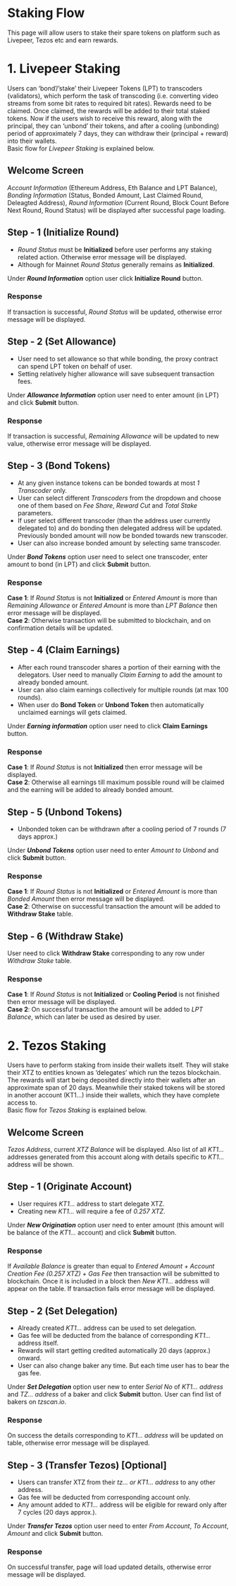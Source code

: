 # Staking Flow
This page will allow users to stake their spare tokens on platform such as Livepeer, Tezos etc and earn rewards.

# 1. Livepeer Staking
Users can ‘bond’/’stake’ their Livepeer Tokens (LPT) to transcoders (validators), which perform the task of transcoding (i.e. converting video streams from some bit rates to required bit rates). Rewards need to be claimed. Once claimed, the rewards will be added to their total staked tokens. Now if the users wish to receive this reward, along with the principal, they can ‘unbond’ their tokens, and after a cooling (unbonding) period of approximately 7 days, they can withdraw their (principal + reward) into their wallets.  
Basic flow for *Livepeer Staking* is explained below.

## Welcome Screen
*Account Information* (Ethereum Address, Eth Balance and LPT Balance), *Bonding Information* (Status, Bonded Amount, Last Claimed Round, Deleagted Address), *Round Information* (Current Round, Block Count Before Next Round, Round Status) will be displayed after successful page loading.

## Step - 1 (Initialize Round)
- *Round Status* must be **Initialized** before user performs any staking related action. Otherwise error message will be displayed.
- Although for Mainnet *Round Status* generally remains as **Initialized**.

Under ***Round Information*** option user click **Initialize Round** button.

### Response
If transaction is successful, *Round Status* will be updated, otherwise error message will be displayed.

## Step - 2 (Set Allowance)
- User need to set allowance so that while bonding, the proxy contract can spend LPT token on behalf of user.
- Setting relatively higher allowance will save subsequent transaction fees.

Under ***Allowance Information*** option user need to enter amount (in LPT) and click **Submit** button.

### Response
If transaction is successful, *Remaining Allowance* will be updated to new value, otherwise error message will be displayed.

## Step - 3 (Bond Tokens)
- At any given instance tokens can be bonded towards at most *1 Transcoder* only.
- User can select different *Transcoders* from the dropdown and choose one of them based on *Fee Share*, *Reward Cut* and *Total Stake* parameters.
- If user select different transcoder (than the address user currently delegated to) and do bonding then delegated address will be updated. Previously bonded amount will now be bonded towards new transcoder.
- User can also increase bonded amount by selecting same transcoder.

Under ***Bond Tokens*** option user need to select one transcoder, enter amount to bond (in LPT) and click **Submit** button.

### Response
**Case 1**: If *Round Status* is not **Initialized** or *Entered Amount* is more than *Remaining Allowance* or *Entered Amount* is more than *LPT Balance* then error message will be displayed.  
**Case 2**: Otherwise transaction will be submitted to blockchain, and on confirmation details will be updated.

## Step - 4 (Claim Earnings)
- After each round transcoder shares a portion of their earning with the delegators. User need to manually *Claim Earning* to add the amount to already bonded amount.
- User can also claim earnings collectively for multiple rounds (at max 100 rounds).
- When user do **Bond Token** or **Unbond Token** then automatically unclaimed earnings will gets claimed.

Under ***Earning information*** option user need to click **Claim Earnings** button.

### Response
**Case 1**: If *Round Status* is not **Initialized** then error message will be displayed.  
**Case 2**: Otherwise all earnings till maximum possible round will be claimed and the earning will be added to already bonded amount.

## Step - 5 (Unbond Tokens)
- Unbonded token can be withdrawn after a cooling period of 7 rounds (7 days approx.)

Under ***Unbond Tokens*** option user need to enter *Amount to Unbond* and click **Submit** button.

### Response
**Case 1**: If *Round Status* is not **Initialized** or *Entered Amount* is more than *Bonded Amount* then error message will be displayed.  
**Case 2**: Otherwise on successful transaction the amount will be added to **Withdraw Stake** table.

## Step - 6 (Withdraw Stake)
User need to click **Withdraw Stake** corresponding to any row under *Withdraw Stake* table.

### Response
**Case 1**: If *Round Status* is not **Initialized** or **Cooling Period** is not finished then error message will be displayed.  
**Case 2**: On successful transaction the amount will be added to *LPT Balance*, which can later be used as desired by user.

# 2. Tezos Staking
Users have to perform staking from inside their wallets itself. They will stake their XTZ to entities known as ‘delegates’ which run the tezos blockchain. The rewards will start being deposited directly into their wallets after an approximate span of 20 days. Meanwhile their staked tokens will be stored in another account (KT1…) inside their wallets, which they have complete access to.  
Basic flow for *Tezos Staking* is explained below.

## Welcome Screen
*Tezos Address*, current *XTZ Balance* will be displayed. Also list of all *KT1...* addresses generated from this account along with details specific to *KT1...* address will be shown.

## Step - 1 (Originate Account)
- User requires *KT1...* address to start delegate XTZ.
- Creating new *KT1...* will require a fee of *0.257 XTZ*.

Under ***New Origination*** option user need to enter amount (this amount will be balance of the *KT1...* account) and click **Submit** button.

### Response
If *Available Balance* is greater than equal to *Entered Amount* + *Account Creation Fee (0.257 XTZ)* + *Gas Fee* then transaction will be submitted to blockchain. Once it is included in a block then *New KT1...* address will appear on the table. If transaction fails error message will be displayed.

## Step - 2 (Set Delegation)
- Already created *KT1...* address can be used to set delegation.
- Gas fee will be deducted from the balance of corresponding *KT1...* address itself.
- Rewards will start getting credited automatically 20 days (approx.) onward.
- User can also change baker any time. But each time user has to bear the gas fee.

Under ***Set Delegation*** option user new to enter *Serial No* of *KT1... address* and *TZ... address* of a baker and click **Submit** button. User can find list of bakers on *tzscan.io*.

### Response
On success the details corresponding to *KT1... address* will be updated on table, otherwise error message will be displayed.

## Step - 3 (Transfer Tezos) [Optional]
- Users can transfer XTZ from their *tz... or KT1... address* to any other address.
- Gas fee will be deducted from corresponding account only.
- Any amount added to *KT1...* address will be eligible for reward only after 7 cycles (20 days approx.).

Under ***Transfer Tezos*** option user need to enter *From Account*, *To Account*, *Amount* and click **Submit** button.

### Response
On successful transfer, page will load updated details, otherwise error message will be displayed.

